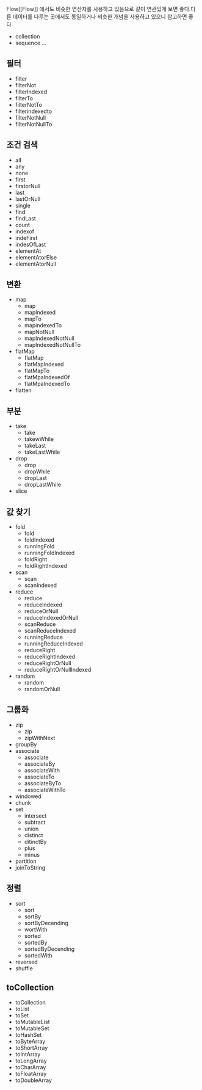 Flow[[Flow]] 에서도 비슷한 연산자를 사용하고 있음으로 같이 연관있게 보면 좋다.다른 데이터를 다루는 곳에서도 동일하거나 비슷한 개념을 사용하고 있으니 참고하면 좋다.
- collection
- sequence ...

## 필터
- filter
- filterNot
- filterIndexed
- filterTo
- filterNotTo
- filterindexedto
- filterNotNull
- filterNotNullTo
## 조건 검색
- all
- any
- none
- first
- firstorNull
- last
- lastOrNull
- single
- find
- findLast
- count
- indexof
- indeFirst
- indesOfLast
- elementAt
- elementAtorElse
- elementAtorNull
## 변환
- map
	- map
	- mapIndexed
	- mapTo
	- mapindexedTo
	- mapNotNull
	- mapIndexedNotNull
	- mapIndexedNotNullTo
- flatMap
	- flatMap
	- flatMapIndexed
	- flatMapTo
	- flatMpaIndexedOf
	- flatMpaIndexedTo
- flatten
## 부분
- take
	- take
	- takewWhile
	- takeLast
	- takeLastWhile
- drop
	- drop
	- dropWhile
	- dropLast
	- dropLastWhile
- slice
## 값 찾기
- fold
	- fold
	- foldIndexed
	- runningFold
	- runningFoldIndexed
	- foldRight
	- foldRightIndexed
- scan
	- scan
	- scanIndexed
- reduce
	- reduce
	- reduceIndexed
	- reduceOrNull
	- reduceIndexedOrNull
	- scanReduce
	- scanReduceIndexed
	- runningReduce
	- runningReduceIndexed
	- reduceRight
	- reduceRightIndexed
	- reduceRightOrNull
	- reduceRightOrNullIndexed
- random
	- random
	- randomOrNull
## 그룹화
- zip
	- zip
	- zipWithNext
- groupBy
- associate
	- associate
	- associateBy
	- associateWith
	- associateTo
	- associateByTo
	- associateWithTo
- windowed
- chunk
- set
	- intersect
	- subtract
	- union
	- distinct
	- ditinctBy
	- plus
	- minus
- partition
- joinToString
## 정렬
- sort
	- sort
	- sortBy
	- sortByDecending
	- wortWith
	- sorted
	- sortedBy
	- sortedByDecending
	- sortedWith
- reversed
- shuffle
## toCollection
- toCollection
- toList
- toSet
- toMutableList
- toMutableSet
- toHashSet
- toByteArray
- toShortArray
- toIntArray
- toLongArray
- toCharArray
- toFloatArray
- toDoubleArray

